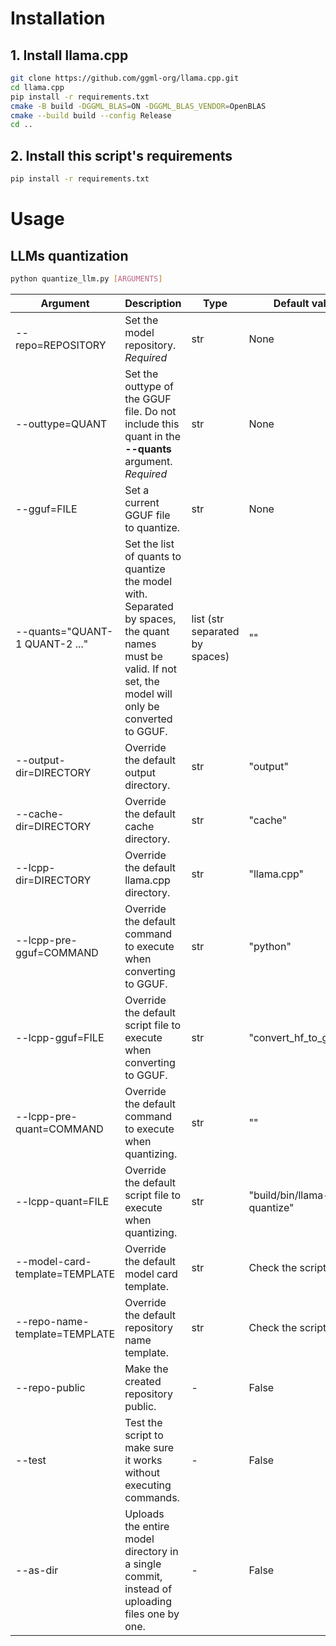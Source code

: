 # Installation
## 1. Install llama.cpp
```bash
git clone https://github.com/ggml-org/llama.cpp.git
cd llama.cpp
pip install -r requirements.txt
cmake -B build -DGGML_BLAS=ON -DGGML_BLAS_VENDOR=OpenBLAS
cmake --build build --config Release
cd ..
```

## 2. Install this script's requirements
```bash
pip install -r requirements.txt
```

# Usage
## LLMs quantization
```bash
python quantize_llm.py [ARGUMENTS]
```

|Argument|Description|Type|Default value|
|---|---|---|---|
|--repo=REPOSITORY|Set the model repository. *Required*|str|None|
|--outtype=QUANT|Set the outtype of the GGUF file. Do not include this quant in the **--quants** argument. *Required*|str|None|
|--gguf=FILE|Set a current GGUF file to quantize.|str|None|
|--quants="QUANT-1 QUANT-2 ..."|Set the list of quants to quantize the model with. Separated by spaces, the quant names must be valid. If not set, the model will only be converted to GGUF.|list (str separated by spaces)|""|
|--output-dir=DIRECTORY|Override the default output directory.|str|"output"|
|--cache-dir=DIRECTORY|Override the default cache directory.|str|"cache"|
|--lcpp-dir=DIRECTORY|Override the default llama.cpp directory.|str|"llama.cpp"|
|--lcpp-pre-gguf=COMMAND|Override the default command to execute when converting to GGUF.|str|"python"|
|--lcpp-gguf=FILE|Override the default script file to execute when converting to GGUF.|str|"convert\_hf\_to\_gguf.py"|
|--lcpp-pre-quant=COMMAND|Override the default command to execute when quantizing.|str|""|
|--lcpp-quant=FILE|Override the default script file to execute when quantizing.|str|"build/bin/llama-quantize"|
|--model-card-template=TEMPLATE|Override the default model card template.|str|Check the script.|
|--repo-name-template=TEMPLATE|Override the default repository name template.|str|Check the script.|
|--repo-public|Make the created repository public.|-|False|
|--test|Test the script to make sure it works without executing commands.|-|False|
|--as-dir|Uploads the entire model directory in a single commit, instead of uploading files one by one.|-|False|
